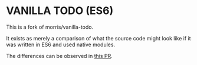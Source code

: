 # VANILLA TODO (ES6)

This is a fork of morris/vanilla-todo.

It exists as merely a comparison of what the source code might look like if it was written
in ES6 and used native modules.


The differences can be observed in [this PR](https://github.com/perfectsquircle/vanilla-todo-es6/pull/1/files).
